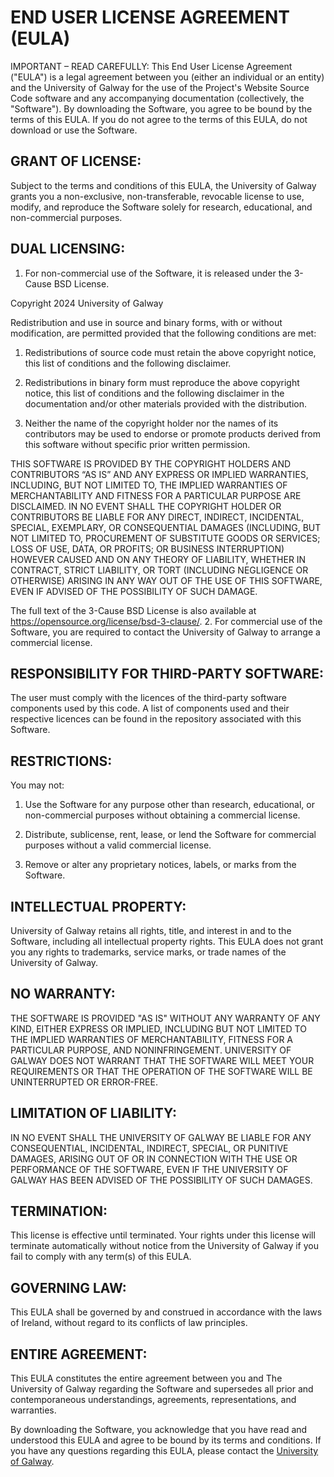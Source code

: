 # END USER LICENSE AGREEMENT (EULA)

IMPORTANT – READ CAREFULLY: This End User License Agreement ("EULA") is a legal agreement between you 
(either an individual or an entity) and the University of Galway for the use of 
the Project's Website Source Code software and any accompanying documentation (collectively, the "Software"). 
By downloading the Software, you agree to be bound by the terms of this EULA. If you do not agree to 
the terms of this EULA, do not download or use the Software.

## GRANT OF LICENSE:
Subject to the terms and conditions of this EULA, the University of Galway grants you a non-exclusive, 
non-transferable, revocable license to use, modify, and reproduce the Software solely for research, 
educational, and non-commercial purposes.

## DUAL LICENSING:
1. For non-commercial use of the Software, it is released under the 3-Cause BSD License.

Copyright 2024 University of Galway

Redistribution and use in source and binary forms, with or without modification, are permitted provided that the
following conditions are met:

1. Redistributions of source code must retain the above copyright notice, this list of conditions and the following
   disclaimer.

2. Redistributions in binary form must reproduce the above copyright notice, this list of conditions and the following
   disclaimer in the documentation and/or other materials provided with the distribution.

3. Neither the name of the copyright holder nor the names of its contributors may be used to endorse or promote products
   derived from this software without specific prior written permission.

THIS SOFTWARE IS PROVIDED BY THE COPYRIGHT HOLDERS AND CONTRIBUTORS “AS IS” AND ANY EXPRESS OR IMPLIED WARRANTIES,
INCLUDING, BUT NOT LIMITED TO, THE IMPLIED WARRANTIES OF MERCHANTABILITY AND FITNESS FOR A PARTICULAR PURPOSE ARE
DISCLAIMED. IN NO EVENT SHALL THE COPYRIGHT HOLDER OR CONTRIBUTORS BE LIABLE FOR ANY DIRECT, INDIRECT, INCIDENTAL,
SPECIAL, EXEMPLARY, OR CONSEQUENTIAL DAMAGES (INCLUDING, BUT NOT LIMITED TO, PROCUREMENT OF SUBSTITUTE GOODS OR
SERVICES; LOSS OF USE, DATA, OR PROFITS; OR BUSINESS INTERRUPTION) HOWEVER CAUSED AND ON ANY THEORY OF LIABILITY,
WHETHER IN CONTRACT, STRICT LIABILITY, OR TORT (INCLUDING NEGLIGENCE OR OTHERWISE) ARISING IN ANY WAY OUT OF THE USE OF
THIS SOFTWARE, EVEN IF ADVISED OF THE POSSIBILITY OF SUCH DAMAGE.

The full text of the 3-Cause BSD License is also available at https://opensource.org/license/bsd-3-clause/.
2.  For commercial use of the Software, you are required to contact the University of Galway to 
arrange a commercial license.

## RESPONSIBILITY FOR THIRD-PARTY SOFTWARE:
The user must comply with the licences of the third-party 
software components used by this code. 
A list of components used and their respective licences can be found in the repository associated with this Software.

## RESTRICTIONS:
You may not:
1. Use the Software for any purpose other than research, educational, or non-commercial purposes without obtaining a commercial license.

2. Distribute, sublicense, rent, lease, or lend the Software for commercial purposes without a valid commercial license.
3. Remove or alter any proprietary notices, labels, or marks from the Software.

## INTELLECTUAL PROPERTY:
University of Galway retains all rights, title, and interest in and to the Software, including all intellectual property rights. This EULA does not grant you any rights to trademarks, service marks, or trade names of the University of Galway.

## NO WARRANTY:
THE SOFTWARE IS PROVIDED "AS IS" WITHOUT ANY WARRANTY OF ANY KIND, EITHER EXPRESS OR IMPLIED, INCLUDING BUT NOT LIMITED TO THE IMPLIED WARRANTIES OF MERCHANTABILITY, FITNESS FOR A PARTICULAR PURPOSE, AND NONINFRINGEMENT. UNIVERSITY OF GALWAY DOES NOT WARRANT THAT THE SOFTWARE WILL MEET YOUR REQUIREMENTS OR THAT THE OPERATION OF THE SOFTWARE WILL BE UNINTERRUPTED OR ERROR-FREE.

## LIMITATION OF LIABILITY:
IN NO EVENT SHALL THE UNIVERSITY OF GALWAY BE LIABLE FOR ANY CONSEQUENTIAL, INCIDENTAL, INDIRECT, SPECIAL, OR PUNITIVE DAMAGES, ARISING OUT OF OR IN CONNECTION WITH THE USE OR PERFORMANCE OF THE SOFTWARE, EVEN IF THE UNIVERSITY OF GALWAY HAS BEEN ADVISED OF THE POSSIBILITY OF SUCH DAMAGES.

## TERMINATION:
This license is effective until terminated. Your rights under this license will terminate automatically without notice from the University of Galway if you fail to comply with any term(s) of this EULA.

## GOVERNING LAW:
This EULA shall be governed by and construed in accordance with the laws of Ireland, without regard to its conflicts of law principles.

## ENTIRE AGREEMENT:
This EULA constitutes the entire agreement between you and The University of Galway regarding the Software and supersedes all prior and contemporaneous understandings, agreements, representations, and warranties.


By downloading the Software, you acknowledge that you have read and understood this EULA and agree to be bound by its terms and conditions. If you have any questions regarding this EULA, please contact the [University of Galway](https://www.universityofgalway.ie/).

